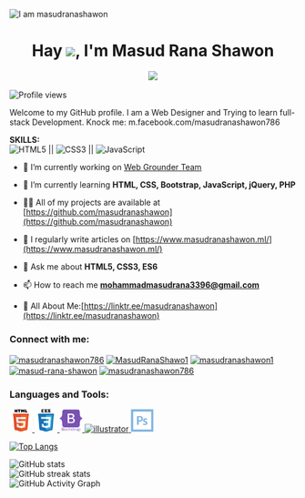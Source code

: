 ![I am masudranashawon](https://github.com/masudranashawon/masudranashawon/blob/main/banner.png)

<h1 align="center">Hay <img src="https://c.tenor.com/yWSRmymbuBkAAAAS/waving-hi.gif" width="45">, I'm Masud Rana Shawon</h1>

<p align="center"><img src="https://readme-typing-svg.demolab.com?font=Roboto&pause=1000&color=0491B5&center=true&width=435&lines=Web+Designer+%7C+Front-end+Developer+%7C+Learner"></p>

![Profile views](https://gpvc.arturio.dev/masudranashawon) 

Welcome to my GitHub profile. I am a Web Designer and Trying to learn full-stack Development. 
Knock me: m.facebook.com/masudranashawon786

<strong>SKILLS: </strong><br>
![HTML5](https://img.shields.io/badge/html5-%23E34F26.svg?style=for-the-badge&logo=html5&logoColor=white) || ![CSS3](https://img.shields.io/badge/css3-%231572B6.svg?style=for-the-badge&logo=css3&logoColor=white) || ![JavaScript](https://img.shields.io/badge/javascript-%23323330.svg?style=for-the-badge&logo=javascript&logoColor=%23F7DF1E)
 

- 🔭 I’m currently working on [Web Grounder Team](https://www.facebook.com/groups/webgrounder)

- 🌱 I’m currently learning **HTML, CSS, Bootstrap, JavaScript, jQuery, PHP**

- 👨‍💻 All of my projects are available at [https://github.com/masudranashawon](https://github.com/masudranashawon)

- 📝 I regularly write articles on [https://www.masudranashawon.ml/](https://www.masudranashawon.ml/)

- 💬 Ask me about **HTML5, CSS3, ES6**

- 📫 How to reach me **mohammadmasudrana3396@gmail.com**

- 📄 All About Me:[https://linktr.ee/masudranashawon](https://linktr.ee/masudranashawon)

<h3 align="left">Connect with me:</h3>
<p align="left">
<a href="https://fb.com/masudranashawon786" target="blank"><img align="center" src="https://raw.githubusercontent.com/rahuldkjain/github-profile-readme-generator/master/src/images/icons/Social/facebook.svg" alt="masudranashawon786" height="30" width="40" /></a>
<a href="https://twitter.com/MasudRanaShawo1" target="blank"><img align="center" src="https://raw.githubusercontent.com/rahuldkjain/github-profile-readme-generator/master/src/images/icons/Social/twitter.svg" alt="MasudRanaShawo1" height="30" width="40" /></a>
<a href="https://www.linkedin.com/in/masudranashawon1" target="blank"><img align="center" src="https://raw.githubusercontent.com/rahuldkjain/github-profile-readme-generator/master/src/images/icons/Social/linked-in-alt.svg" alt="masudranashawon1" height="30" width="40" /></a>
<a href="https://codepen.io/masud-rana-shawon" target="blank"><img align="center" src="https://raw.githubusercontent.com/rahuldkjain/github-profile-readme-generator/master/src/images/icons/Social/codepen.svg" alt="masud-rana-shawon" height="30" width="40" /></a>
<a href="https://instagram.com/masudranashawon786" target="blank"><img align="center" src="https://raw.githubusercontent.com/rahuldkjain/github-profile-readme-generator/master/src/images/icons/Social/instagram.svg" alt="masudranashawon786" height="30" width="40" /></a>
</p>

<h3 align="left">Languages and Tools:</h3>
<p align="left"> 
<a href="https://www.w3.org/html/" target="_blank"> <img src="https://raw.githubusercontent.com/devicons/devicon/master/icons/html5/html5-original-wordmark.svg" alt="html5" width="40" height="40"/> </a> 
<a href="https://www.w3schools.com/css/" target="_blank"> <img src="https://raw.githubusercontent.com/devicons/devicon/master/icons/css3/css3-original-wordmark.svg" alt="css3" width="40" height="40"/> </a>
<a href="https://getbootstrap.com" target="_blank"> <img src="https://raw.githubusercontent.com/devicons/devicon/master/icons/bootstrap/bootstrap-plain-wordmark.svg" alt="bootstrap" width="40" height="40"/> </a> 
<a href="https://www.adobe.com/in/products/illustrator.html" target="_blank"> <img src="https://www.vectorlogo.zone/logos/adobe_illustrator/adobe_illustrator-icon.svg" alt="illustrator" width="40" height="40"/> </a> 
<a href="https://www.photoshop.com/en" target="_blank"> <img src="https://raw.githubusercontent.com/devicons/devicon/master/icons/photoshop/photoshop-line.svg" alt="photoshop" width="40" height="40"/> </a> 
</p>

[![Top Langs](https://github-readme-stats.vercel.app/api/top-langs/?username=masudranashawon)](https://github.com/anuraghazra/github-readme-stats)

![GitHub stats](https://github-readme-stats.vercel.app/api?username=masudranashawon&show_icons=true)  
![GitHub streak stats](https://github-readme-streak-stats.herokuapp.com/?user=masudranashawon)  
![GitHub Activity Graph](https://activity-graph.herokuapp.com/graph?username=masudranashawon)  
